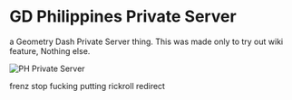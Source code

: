 # GD Philippines Private Server
a Geometry Dash Private Server thing. This was made only to try out wiki feature, Nothing else.

<img src="https://file.garden/ZSHQnWTvf253N27v/gdphps/cover.png" alt="PH Private Server"/>

frenz stop fucking putting rickroll redirect
